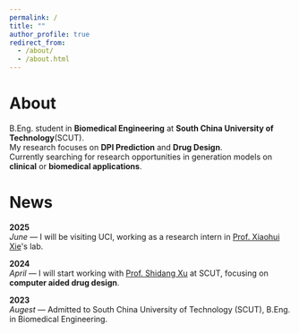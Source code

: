 ```yaml
---
permalink: /
title: ""
author_profile: true
redirect_from: 
  - /about/
  - /about.html
---
```


About
======
B.Eng. student in **Biomedical Engineering** at **South China University of Technology**(SCUT).  
My research focuses on **DPI Prediction** and **Drug Design**.  
Currently searching for research opportunities in generation models on **clinical** or **biomedical applications**.
 
News
======
**2025**  
*June* — I will be visiting UCI, working as a research intern in [Prof. Xiaohui Xie](https://ics.uci.edu/~xhx/)'s lab.

**2024**  
*April* — I will start working with [Prof. Shidang Xu](https://xushidanggroup.netlify.app/) at SCUT, focusing on **computer aided drug design**.

**2023**  
*Augest* — Admitted to South China University of Technology (SCUT), B.Eng. in Biomedical Engineering.


